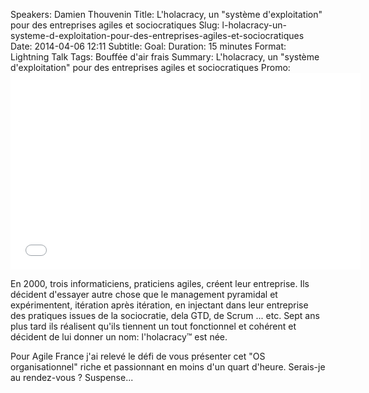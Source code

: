 ﻿Speakers: Damien Thouvenin
Title: L'holacracy, un "système d'exploitation" pour des entreprises agiles et sociocratiques
Slug: l-holacracy-un-systeme-d-exploitation-pour-des-entreprises-agiles-et-sociocratiques
Date: 2014-04-06 12:11
Subtitle: 
Goal: 
Duration: 15 minutes
Format: Lightning Talk
Tags: Bouffée d'air frais
Summary: L'holacracy, un "système d'exploitation" pour des entreprises agiles et sociocratiques
Promo: <iframe width="560" height="315" src="//www.youtube.com/embed/8IvSkx6--30" frameborder="0" allowfullscreen></iframe>

En 2000, trois informaticiens, praticiens agiles, créent leur entreprise. Ils décident d'essayer autre chose que le management pyramidal et expérimentent, itération après itération, en injectant dans leur entreprise des pratiques issues de la sociocratie, dela GTD, de Scrum ... etc. Sept ans plus tard ils réalisent qu'ils tiennent un tout fonctionnel et cohérent et décident de lui donner un nom: l'holacracy&trade; est née.

Pour Agile France j'ai relevé le défi de vous présenter cet "OS organisationnel" riche et passionnant en moins d'un quart d'heure. Serais-je au rendez-vous ? Suspense...  

